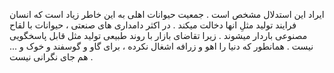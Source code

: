 ایراد این استدلال مشخص است . جمعیت حیوانات اهلی به این خاطر زیاد است که انسان فرایند تولید مثلِ انها دخالت میکند . در اکثر دامداری های صنعتی ، حیوانات با لقاح مصنوعی باردار میشوند . زیرا تقاضای بازار با روند طبیعی تولید مثل قابل پاسخگویی نیست . همانطور که دنیا را اهو و زرافه اشغال نکرده ، برای گاو و گوسفند و خوک و ... هم جای نگرانی نیست .
